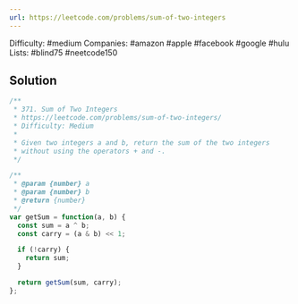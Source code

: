 ```yaml
---
url: https://leetcode.com/problems/sum-of-two-integers
---
```


Difficulty: #medium
Companies: #amazon #apple #facebook #google #hulu
Lists: #blind75 #neetcode150

## Solution

```javascript
/**
 * 371. Sum of Two Integers
 * https://leetcode.com/problems/sum-of-two-integers/
 * Difficulty: Medium
 *
 * Given two integers a and b, return the sum of the two integers
 * without using the operators + and -.
 */

/**
 * @param {number} a
 * @param {number} b
 * @return {number}
 */
var getSum = function(a, b) {
  const sum = a ^ b;
  const carry = (a & b) << 1;

  if (!carry) {
    return sum;
  }

  return getSum(sum, carry);
};

```
